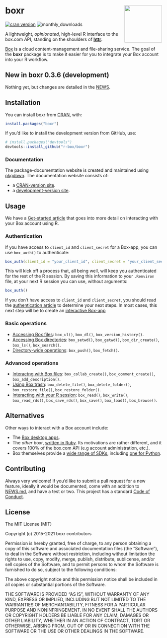 
<!-- README.md is generated from README.Rmd. Please edit that file -->

# boxr <img src="man/figures/logo.png" align="right" alt="" width="120" />

<!-- badges: start -->

[![cran
version](https://www.r-pkg.org/badges/version/boxr)](https://CRAN.R-project.org/package=boxr)
![monthly\_downloads](https://cranlogs.r-pkg.org/badges/boxr)
<!-- badges: end -->

A lightweight, *opinionated*, high-level R interface to the box.com API,
standing on the shoulders of **[httr](https://github.com/r-lib/httr)**.

[Box](https://www.box.com) is a cloud content-management and
file-sharing service. The goal of the **boxr** package is to make it
easier for you to integrate your Box account into your R workflow.

## New in boxr 0.3.6 (development)

Nothing yet, but changes are detailed in the
[NEWS](https://r-box.github.io/boxr/news/).

## Installation

You can install boxr from
[CRAN](https://CRAN.R-project.org/package=boxr), with:

``` r
install.packages("boxr")
```

If you’d like to install the development version from GitHub, use:

``` r
# install.packages("devtools")
devtools::install_github("r-box/boxr")
```

### Documentation

The package-documentation website is created and maintained using
[pkgdown](https://pkgdown.r-lib.org). The documentation website consists
of:

-   a [CRAN-version site](https://r-box.github.io/boxr/).
-   a [development-version site](https://r-box.github.io/boxr/dev/).

## Usage

We have a [Get-started
article](https://r-box.github.io/boxr/articles/boxr.html) that goes into
more detail on interacting with your Box account using R.

### Authentication

If you have access to `client_id` and `client_secret` for a Box-app, you
can use `box_auth()` to authenticate:

``` r
box_auth(client_id = "your_client_id", client_secret = "your_client_secret")
```

This will kick off a process that, all being well, will keep you
authenticated for the rest of the R session. By saving this information
to your `.Renviron` file, at your next R session you can use, without
arguments:

``` r
box_auth()
```

If you don’t have access to `client_id` and `client_secret`, you should
read the [authentication
article](https://r-box.github.io/boxr/articles/boxr-apps.html) to
determine your next steps. In most cases, this next step will be to
create an [interactive
Box-app](https://r-box.github.io/boxr/articles/boxr-app-interactive.html)

### Basic operations

-   [Accessing Box
    files](https://r-box.github.io/boxr/articles/boxr.html#files):
    `box_ul()`, `box_dl()`, `box_version_history()`.
-   [Accessing Box
    directories](https://r-box.github.io/boxr/articles/boxr.html#directories):
    `box_setwd()`, `box_getwd()`, `box_dir_create()`, `box_ls()`,
    `box_search()`.
-   [Directory-wide
    operations](https://r-box.github.io/boxr/articles/boxr.html#directory-wide-operations):
    `box_push()`, `box_fetch()`.

### Advanced operations

-   [Interactng with Box
    files](https://r-box.github.io/boxr/articles/boxr.html#box-file-interaction):
    `box_collab_create()`, `box_comment_create()`,
    `box_add_description()`.
-   [Using Box
    trash](https://r-box.github.io/boxr/articles/boxr.html#using-box-trash):
    `box_delete_file()`, `box_delete_folder()`, `box_restore_file()`,
    `box_restore_folder()`.
-   [Interacting with your R
    session](https://r-box.github.io/boxr/articles/boxr.html#interacting-with-your-r-session):
    `box_read()`, `box_write()`, `box_read_rds()`, `box_save_rds()`,
    `box_save()`, `box_load()`, `box_browse()`.

## Alternatives

Other ways to interact with a Box account include:

-   The [Box desktop apps](https://www.box.com/resources/downloads).
-   The *other* boxr, [written in
    Ruby](https://github.com/cburnette/boxr). Its motivations are rather
    different, and it covers 100% of the box.com API (e.g account
    administration, etc.).
-   Box themselves provide a [wide range of
    SDKs](https://github.com/box), including [one for
    Python](https://github.com/box/box-python-sdk).

## Contributing

Always very welcome! If you’d like to submit a pull request for a new
feature, ideally it would be documented, come with an addition to
[NEWS.md](https://r-box.github.io/boxr/news/), and have a test or two.
This project has a standard [Code of
Conduct](https://r-box.github.io/boxr/CONDUCT.html).

## License

The MIT License (MIT)

Copyright (c) 2015-2021 boxr contributors

Permission is hereby granted, free of charge, to any person obtaining a
copy of this software and associated documentation files (the
“Software”), to deal in the Software without restriction, including
without limitation the rights to use, copy, modify, merge, publish,
distribute, sublicense, and/or sell copies of the Software, and to
permit persons to whom the Software is furnished to do so, subject to
the following conditions:

The above copyright notice and this permission notice shall be included
in all copies or substantial portions of the Software.

THE SOFTWARE IS PROVIDED “AS IS”, WITHOUT WARRANTY OF ANY KIND, EXPRESS
OR IMPLIED, INCLUDING BUT NOT LIMITED TO THE WARRANTIES OF
MERCHANTABILITY, FITNESS FOR A PARTICULAR PURPOSE AND NONINFRINGEMENT.
IN NO EVENT SHALL THE AUTHORS OR COPYRIGHT HOLDERS BE LIABLE FOR ANY
CLAIM, DAMAGES OR OTHER LIABILITY, WHETHER IN AN ACTION OF CONTRACT,
TORT OR OTHERWISE, ARISING FROM, OUT OF OR IN CONNECTION WITH THE
SOFTWARE OR THE USE OR OTHER DEALINGS IN THE SOFTWARE.
